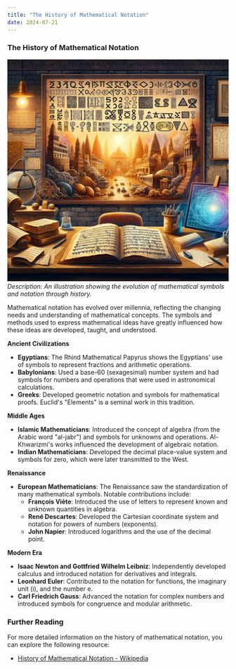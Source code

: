 ```yaml
---
title: "The History of Mathematical Notation"
date: 2024-07-21
---
```


### The History of Mathematical Notation

![Mathematical Notation](/assets/images/mathematical_notation.webp)
*Description: An illustration showing the evolution of mathematical symbols and notation through history.*

Mathematical notation has evolved over millennia, reflecting the changing needs and understanding of mathematical concepts. The symbols and methods used to express mathematical ideas have greatly influenced how these ideas are developed, taught, and understood.

**Ancient Civilizations**
- **Egyptians**: The Rhind Mathematical Papyrus shows the Egyptians' use of symbols to represent fractions and arithmetic operations.
- **Babylonians**: Used a base-60 (sexagesimal) number system and had symbols for numbers and operations that were used in astronomical calculations.
- **Greeks**: Developed geometric notation and symbols for mathematical proofs. Euclid's "Elements" is a seminal work in this tradition.

**Middle Ages**
- **Islamic Mathematicians**: Introduced the concept of algebra (from the Arabic word "al-jabr") and symbols for unknowns and operations. Al-Khwarizmi's works influenced the development of algebraic notation.
- **Indian Mathematicians**: Developed the decimal place-value system and symbols for zero, which were later transmitted to the West.

**Renaissance**
- **European Mathematicians**: The Renaissance saw the standardization of many mathematical symbols. Notable contributions include:
  - **François Viète**: Introduced the use of letters to represent known and unknown quantities in algebra.
  - **René Descartes**: Developed the Cartesian coordinate system and notation for powers of numbers (exponents).
  - **John Napier**: Introduced logarithms and the use of the decimal point.

**Modern Era**
- **Isaac Newton and Gottfried Wilhelm Leibniz**: Independently developed calculus and introduced notation for derivatives and integrals.
- **Leonhard Euler**: Contributed to the notation for functions, the imaginary unit (i), and the number e.
- **Carl Friedrich Gauss**: Advanced the notation for complex numbers and introduced symbols for congruence and modular arithmetic.

### Further Reading

For more detailed information on the history of mathematical notation, you can explore the following resource:
- [History of Mathematical Notation - Wikipedia](https://en.wikipedia.org/wiki/Mathematical_notation)